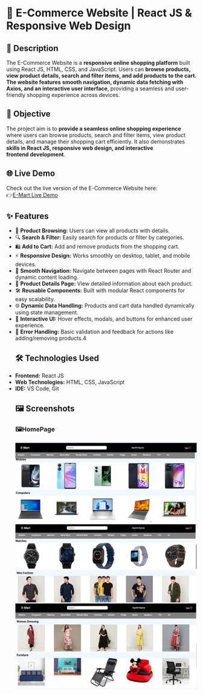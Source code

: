 # 🛒 E-Commerce Website | React JS & Responsive Web Design
## 📖  Description
The E-Commerce Website is a **responsive online shopping platform** built using React JS, HTML, CSS, and JavaScript. Users can **browse products, view product details, search and filter items, and add products to the cart. The website features** **smooth navigation, dynamic data fetching with Axios, and an interactive user interface**, providing a seamless and user-friendly shopping experience across devices.
## 🎯  Objective
The project aim is to **provide a seamless online shopping experience** where users can browse products, search and filter items, view product details, and manage their shopping cart efficiently. It also demonstrates **skills in React JS, responsive web design, and interactive frontend development**.
## 🌐 Live Demo
 Check out the live version of the E-Commerce Website here:  
👉[E-Mart Live Demo](https://64e03e6fefff1a197b41aadf--fastidious-fox-a85bd7.netlify.app/)
## ✨ Features
- 🛒 **Product Browsing:** Users can view all products with details.
- 🔍 **Search & Filter:** Easily search for products or filter by categories.
- 🛍 **Add to Cart:** Add and remove products from the shopping cart.
- ⚡ **Responsive Design:** Works smoothly on desktop, tablet, and mobile devices.  
- 🔄 **Smooth Navigation:** Navigate between pages with React Router and dynamic content loading.
- 📝 **Product Details Page:** View detailed information about each product.  
- 🛠 **Reusable Components:** Built with modular React components for easy scalability.  
- 🌐 **Dynamic Data Handling:** Products and cart data handled dynamically using state management.  
- 🎨 **Interactive UI:** Hover effects, modals, and buttons for enhanced user experience.  
- 🔧 **Error Handling:** Basic validation and feedback for actions like adding/removing products.4
  ## 🛠 Technologies Used
- **Frontend:** React JS  
- **Web Technologies:** HTML, CSS, JavaScript  
- **IDE:** VS Code, Git
  ## 🖼 Screenshots
  ### 🖼HomePage
  <img src="https://github.com/Chaithu122/E-Commerce-website/blob/ffc29798912f854bfff62c49f0e5c6caea405a8b/Homepage1.jpg" alt="homepage1"/>
  <img src="https://github.com/Chaithu122/E-Commerce-website/blob/2a0b881a1970316b589356e1d01cc74540042022/Homepage2.jpg" alt="homepage2"/>
  <img src="https://github.com/Chaithu122/E-Commerce-website/blob/3395b2dd4eb3f63b908a1dd63a1c9a48cca70373/Homepage3.jpg" alt="homepage3"/>
  
  

 




     
  
 


